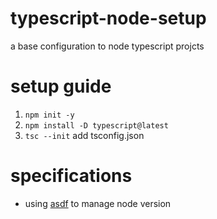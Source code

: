 # typescript-node-setup
a base configuration to node typescript projcts

# setup guide
1. `npm init -y`
2. `npm install -D typescript@latest`
3. `tsc --init` add tsconfig.json

# specifications
- using [asdf](https://github.com/asdf-vm/asdf) to manage node version
